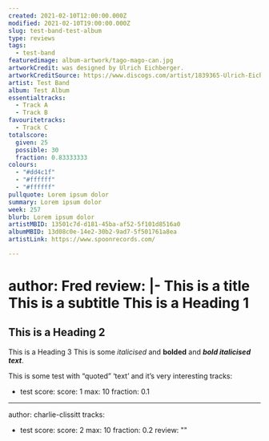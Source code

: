 ```yaml
---
created: 2021-02-10T12:00:00.000Z
modified: 2021-02-10T19:00:00.000Z
slug: test-band-test-album
type: reviews
tags:
  - test-band
featuredimage: album-artwork/tago-mago-can.jpg
artworkCredit: was designed by Ulrich Eichberger.
artworkCreditSource: https://www.discogs.com/artist/1839365-Ulrich-Eichberger
artist: Test Band
album: Test Album
essentialtracks:
  - Track A
  - Track B
favouritetracks:
  - Track C
totalscore:
  given: 25
  possible: 30
  fraction: 0.83333333
colours:
  - "#dd4c1f"
  - "#ffffff"
  - "#ffffff"
pullquote: Lorem ipsum dolor
summary: Lorem ipsum dolor
week: 257
blurb: Lorem ipsum dolor
artistMBID: 13501c7d-d181-45ba-af52-5f101d8516a0
albumMBID: 13d08c0e-14e2-30b2-9ad7-5f501761a8ea
artistLink: https://www.spoonrecords.com/

---
```

author: Fred
review: |-
  This is a title
  This is a subtitle
  This is a Heading 1
  ==========
  This is a Heading 2
  ----------
  This is a Heading 3
  This is some _italicised_ and **bolded** and _**bold italicised text**_.



  This is some test with “quoted” ‘text’ and it’s very interesting
tracks:
  - test
score:
  score: 1
  max: 10
  fraction: 0.1

---
author: charlie-clissitt
tracks:
  - test
score:
  score: 2
  max: 10
  fraction: 0.2
review: ""
